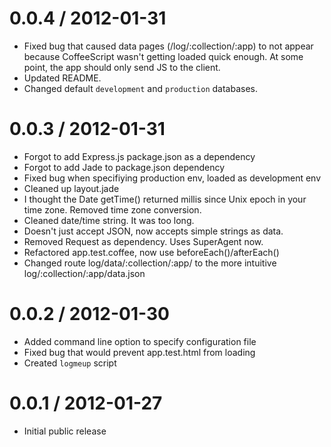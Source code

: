 0.0.4 / 2012-01-31
==================

* Fixed bug that caused data pages (/log/:collection/:app) to not appear because CoffeeScript wasn't getting loaded quick enough. At some point, the app should only send JS to the client.
* Updated README.
* Changed default `development` and `production` databases.

0.0.3 / 2012-01-31
==================

* Forgot to add Express.js package.json as a dependency
* Forgot to add Jade to package.json dependency
* Fixed bug when specifiying production env, loaded as development env
* Cleaned up layout.jade
* I thought the Date getTime() returned millis since Unix epoch in your time zone. Removed time zone conversion.
* Cleaned date/time string. It was too long.
* Doesn't just accept JSON, now accepts simple strings as data. 
* Removed Request as dependency. Uses SuperAgent now.
* Refactored app.test.coffee, now use beforeEach()/afterEach()
* Changed route log/data/:collection/:app/ to the more intuitive log/:collection/:app/data.json

0.0.2 / 2012-01-30
==================

* Added command line option to specify configuration file
* Fixed bug that would prevent app.test.html from loading
* Created `logmeup` script

0.0.1 / 2012-01-27
==================

* Initial public release